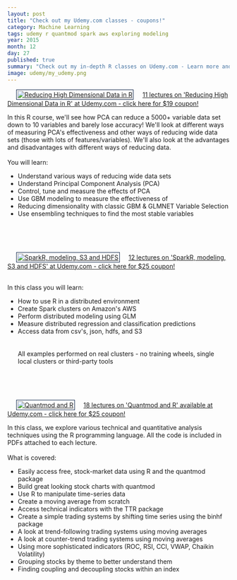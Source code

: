 ```yaml
---
layout: post
title: "Check out my Udemy.com classes - coupons!"
category: Machine Learning
tags: udemy r quantmod spark aws exploring modeling
year: 2015
month: 12
day: 27
published: true
summary: "Check out my in-depth R classes on Udemy.com - Learn more and support the Data Exploration and Machine Learning Walk-Throughs. Click link for latest discounts and coupons. Thanks for your support!"
image: udemy/my_udemy.png
---
```


<p style="text-align:center">
<p color:black">
<a href='https://www.udemy.com/practical-data-science-reducing-high-dimensional-data-in-r/?couponCode=1111' target='_blank'>
<img src="{{site.baseurl}}/img/reducing-dimensions-r-19.png" alt="Reducing High Dimensional Data in R" style='padding:2px; border:1px solid #021a40;' align="bottom" hspace="20">11 lectures on 'Reducing High Dimensional Data in R' at Udemy.com - click here for $19 coupon!</a>
</p>
In this R course, we'll see how PCA can reduce a 5000+ variable data set down to 10 variables and barely lose accuracy! We'll look at different ways of measuring PCA's effectiveness and other ways of reducing wide data sets (those with lots of features/variables). We'll also look at the advantages and disadvantages with different ways of reducing data.
<BR><BR>
You will learn:
<BR>
<ul>
<li>Understand various ways of reducing wide data sets</li>
<li>Understand Principal Component Analysis (PCA)</li>
<li>Control, tune and measure the effects of PCA</li>
<li>Use GBM modeling to measure the effectiveness of </li>
<li>Reducing dimensionality with classic GBM & GLMNET Variable Selection</li>
<li>Use ensembling techniques to find the most stable variables</li>
</ul>
</p>


<BR><BR><BR>
<p style="text-align:center">
<p color:black">
<a href='https://www.udemy.com/supercharge-r-with-sparkr/?couponCode=1111' target='_blank'>
<img src="{{site.baseurl}}/img/spark-r-25.png" alt="SparkR, modeling, S3 and HDFS" style='padding:2px; border:1px solid #021a40;' align="bottom" hspace="20">12 lectures on 'SparkR, modeling, S3 and HDFS' at Udemy.com - click here for $25 coupon!</a>
</p><BR>
In this class you will learn:
<BR>
<ul>
<li>How to use R in a distributed environment</li>
<li>Create Spark clusters on Amazon's AWS</li>
<li>Perform distributed modeling using GLM</li>
<li>Measure distributed regression and classification predictions</li>
<li>Access data from csv's, json, hdfs, and S3</li>
<BR>
<BR>
All examples performed on real clusters - no training wheels, single local clusters or third-party tools</li>
</ul>
</p>

<BR><BR><BR>
<p style="text-align:center">

<p color:black">
<a href='https://www.udemy.com/practical-data-science-analyzing-stock-market-data-with-r/?couponCode=1111' target='_blank'>
<img src="{{site.baseurl}}/img/quantmod-r-25.png" alt="Quantmod and R" style='padding:2px; border:1px solid #021a40;' align="bottom" hspace="20">18 lectures on 'Quantmod and R' available at Udemy.com - click here for $25 coupon!</a>
</p>
In this class, we explore various technical and quantitative analysis techniques using the R programming language. All the code is included in PDFs attached to each lecture.
<BR><BR>
What is covered:
<BR>
<ul>
<li>Easily access free, stock-market data using R and the quantmod package</li>
<li>Build great looking stock charts with quantmod</li>
<li>Use R to manipulate time-series data</li>
<li>Create a moving average from scratch</li>
<li>Access technical indicators with the TTR package</li>
<li>Create a simple trading systems by shifting time series using the binhf package</li>
<li>A look at trend-following trading systems using moving averages</li>
<li>A look at counter-trend trading systems using moving averages</li>
<li>Using more sophisticated indicators (ROC, RSI, CCI, VWAP, Chaikin Volatility)</li>
<li>Grouping stocks by theme to better understand them</li>
<li>Finding coupling and decoupling stocks within an index</li>
</ul>
</p>


 
